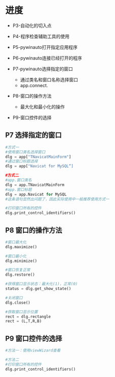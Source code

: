 # 进度
* P3-自动化的切入点
* P4-程序检查辅助工具的使用
* P5-pywinauto打开指定应用程序
* P6-pywinauto连接已经打开的程序
* P7-pywinauto选择指定的窗口
	* 通过类名和窗口名称选择窗口
	* app.connect.
* P8-窗口的操作方法
	* 最大化和最小化的操作

* P9-窗口控件的选择

## P7 选择指定的窗口
```Python
#方式一
#使用窗口类名选择窗口
dlg = app["TNavicatMainForm"]
#通过窗口标题选择
dlg = app["Navicat for MySQL“]

#方式二
#app.窗口类名
dlg = app.TNavicatMainForm
#app.窗口标题
dlg = app.Navicat for MySQL
#这条语句显然出问题了，因此实际使用中一般推荐使用方式一

#打印窗口所有的控件
dlg.print_control_identifiers()
```	

## P8 窗口的操作方法
```Python
#窗口最大化
dlg.maximize()

#窗口最小化
dlg.minimize()

#窗口恢复正常
dlg.restore()

#获得窗口显示状态：最大化(1)，正常(0)
status = dlg.get_show_state()

#关闭窗口
dlg.close()

#获取窗口显示位置
rect = dlg.rectangle
rect = (L,T,R,B)
```

## P9 窗口控件的选择
```Python
#方法一：使用viewWizard查看

#方法二
#打印窗口所有的控件
dlg.print_control_identifiers()

```
<!--stackedit_data:
eyJoaXN0b3J5IjpbMTM4MTU5NzE5NywxMzg0NzgyNTIzLC0xOD
Y0NTUwODgxLDk5ODQ5NjUzMSw5OTg0OTY1MzEsLTE1MzQ2Nzc1
MDcsLTc2NzE4NDQwLC0yNTc0NjYyNjcsMTc4MzU4Njg5MSwtMT
E4Nzc2MTAwOCwtMTU1ODM0NjA5Niw1NDE3MTUyNzQsMjIyNzg0
MTE5LC0xMzgyOTEwMzcxXX0=
-->